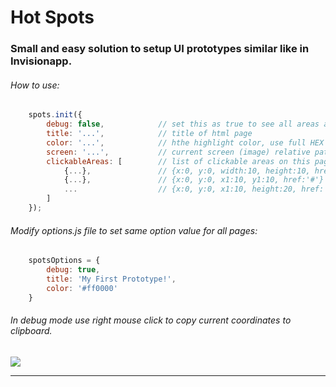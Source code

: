 # Hot Spots

### Small and easy solution to setup UI prototypes similar like in Invisionapp.

###### How to use:

```javascript
    spots.init({
        debug: false,            // set this as true to see all areas and current cursor coordinates
        title: '...',            // title of html page
        color: '...',            // hthe highlight color, use full HEX record like #ff00ff (all 6 digits and #)
        screen: '...',           // current screen (image) relative path
        clickableAreas: [        // list of clickable areas on this page
            {...},               // {x:0, y:0, width:10, height:10, href:'...link to next screen...'}
            {...},               // {x:0, y:0, x1:10, y1:10, href:'#'}
            ...                  // {x:0, y:0, x1:10, height:20, href:'#'}
        ]
    });
```

###### Modify options.js file to set same option value for all pages:

```javascript
    spotsOptions = {
        debug: true,
        title: 'My First Prototype!',
        color: '#ff0000'
    }
```


###### In debug mode use right mouse click to copy current coordinates to clipboard.

![](https://i.imgur.com/kPUEA7P.png)

---
